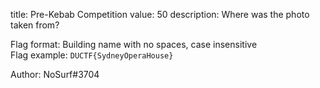 title: Pre-Kebab Competition
value: 50
description: Where was the photo taken from?

Flag format: Building name with no spaces, case insensitive </br>
Flag example: `DUCTF{SydneyOperaHouse}`

Author: NoSurf#3704
